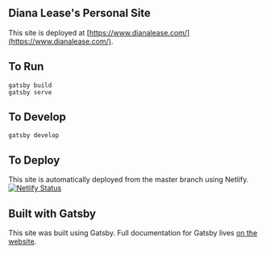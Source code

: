 ## Diana Lease's Personal Site
This site is deployed at [https://www.dianalease.com/](https://www.dianalease.com/).

## To Run
```
gatsby build
gatsby serve
```

## To Develop
```
gatsby develop
```

## To Deploy

This site is automatically deployed from the master branch using Netlify.
[![Netlify Status](https://api.netlify.com/api/v1/badges/5be19818-e58e-4c0c-96c7-912425c6fab4/deploy-status)](https://app.netlify.com/sites/awesome-kilby-7cab23/deploys)


## Built with Gatsby

This site was built using Gatsby. Full documentation for Gatsby lives [on the website](https://www.gatsbyjs.org/).
